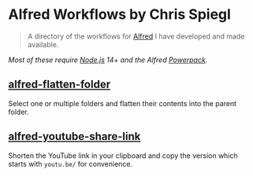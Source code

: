 # Alfred Workflows by Chris Spiegl

> A directory of the workflows for [Alfred](https://alfredapp.com) I have developed and made available.

*Most of these require [Node.js](https://nodejs.org) 14+ and the Alfred [Powerpack](https://alfredapp.com/powerpack/).*

## [alfred-flatten-folder](https://github.com/chrisspiegl/alfred-flatten-folder)

Select one or multiple folders and flatten their contents into the parent folder.

## [alfred-youtube-share-link](https://github.com/chrisspiegl/alfred-youtube-share-link)

Shorten the YouTube link in your clipboard and copy the version which starts with `youtu.be/` for convenience.
